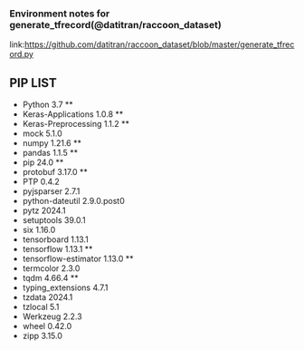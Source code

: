### Environment notes for generate_tfrecord(@datitran/raccoon_dataset)

link:https://github.com/datitran/raccoon_dataset/blob/master/generate_tfrecord.py

## PIP LIST
- Python 3.7 **
- Keras-Applications   1.0.8 **
- Keras-Preprocessing  1.1.2 **
- mock                 5.1.0
- numpy                1.21.6 **
- pandas               1.1.5 **
- pip                  24.0 **
- protobuf             3.17.0 **
- PTP                  0.4.2
- pyjsparser           2.7.1
- python-dateutil      2.9.0.post0
- pytz                 2024.1
- setuptools           39.0.1
- six                  1.16.0
- tensorboard          1.13.1
- tensorflow           1.13.1 **
- tensorflow-estimator 1.13.0 **
- termcolor            2.3.0
- tqdm                 4.66.4 **
- typing_extensions    4.7.1
- tzdata               2024.1
- tzlocal              5.1
- Werkzeug             2.2.3
- wheel                0.42.0
- zipp                 3.15.0
